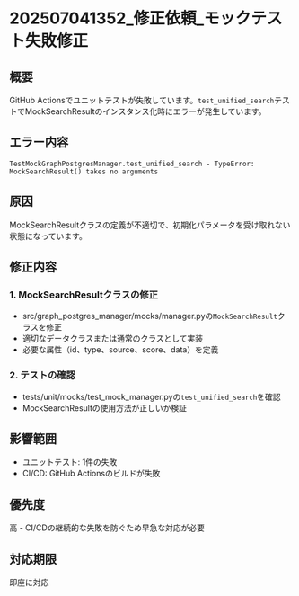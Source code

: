 # 202507041352_修正依頼_モックテスト失敗修正

## 概要
GitHub Actionsでユニットテストが失敗しています。`test_unified_search`テストでMockSearchResultのインスタンス化時にエラーが発生しています。

## エラー内容
```
TestMockGraphPostgresManager.test_unified_search - TypeError: MockSearchResult() takes no arguments
```

## 原因
MockSearchResultクラスの定義が不適切で、初期化パラメータを受け取れない状態になっています。

## 修正内容

### 1. MockSearchResultクラスの修正
- src/graph_postgres_manager/mocks/manager.pyの`MockSearchResult`クラスを修正
- 適切なデータクラスまたは通常のクラスとして実装
- 必要な属性（id、type、source、score、data）を定義

### 2. テストの確認
- tests/unit/mocks/test_mock_manager.pyの`test_unified_search`を確認
- MockSearchResultの使用方法が正しいか検証

## 影響範囲
- ユニットテスト: 1件の失敗
- CI/CD: GitHub Actionsのビルドが失敗

## 優先度
高 - CI/CDの継続的な失敗を防ぐため早急な対応が必要

## 対応期限
即座に対応